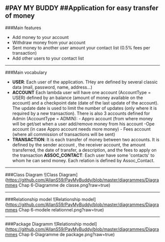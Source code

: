 #PAY MY BUDDY
##Application for easy transfer of money
---
###Main features
+ Add money to your account
+ Withdraw money from your account
+ Sent money to another user amount your contact list (0.5% fees per transaction)
+ Add other users to your contact list

---
###Main vocabulary
+ **USER**: Each user of the application. THey are defined by several classic data (mail, password, name, address...)
+ **ACCOUNT** Each lambda user will have one account (AccountType = USER) defined by an balance (amount of money available on the account) and a checkpoint date (date of the last update of the account).
        The update date is used to limit the number of updates (only where it is required by a new transaction).
        There is also 3 accounts defined for Admin (AccountType = ADMIN):
            - Appro account (from where money will be get/set when a user add/remove money from his account
            -Ope account (in case Appro account needs more money)
            - Fees account (where all commission of transactions will be sent)
+ **TRANSACTION**: It is each transfer of money between two accounts. It is defined by the sender account , the receiver account, the amount transferred, the date of transfer, a description, and the fees to apply on the transaction
**ASSOC_CONTACT**: Each user have some 'contacts' to whom he can send money. Each relation is defined by Assoc_Contact.

---
###Class Diagram
![Class Diagram](https://github.com/AllanS59/PayMyBuddy/blob/master/diagrammes/Diagrammes Chap 6-Diagramme de classe.png?raw=true)

---
###Relationship model
![Relationship model](https://github.com/AllanS59/PayMyBuddy/blob/master/diagrammes/Diagrammes Chap 6-modele relationnel.png?raw=true)

---
###Package Diagramm
![Relationship model](https://github.com/AllanS59/PayMyBuddy/blob/master/diagrammes/Diagrammes Chap 6-Diagramme de package.png?raw=true)

